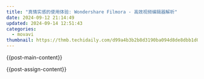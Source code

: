 ```yaml
---
title: "真情实感的使用体验: Wondershare Filmora - 高效视频编辑器解析"
date: 2024-09-12 21:14:49
updated: 2024-09-14 12:51:43
categories:
  - movavi
thumbnail: https://thmb.techidaily.com/d99a4b3b2b8d3190ba094d8de8dbb1d047477a58915294cf3a3f54975aa1464c.jpg
---
```


{{post-main-content}}

<ins class="adsbygoogle"
     style="display:block"
     data-ad-format="autorelaxed"
     data-ad-client="ca-pub-7571918770474297"
     data-ad-slot="1223367746"></ins>

{{post-assign-content}}

<ins class="adsbygoogle"
     style="display:block"
     data-ad-client="ca-pub-7571918770474297"
     data-ad-slot="8358498916"
     data-ad-format="auto"
     data-full-width-responsive="true"></ins>
